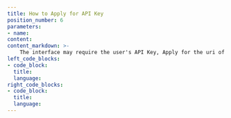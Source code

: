 ```yaml
---
title: How to Apply for API Key
position_number: 6
parameters:
- name:
content:
content_markdown: >-
    The interface may require the user's API Key, Apply for the uri of the api is [Here](https://www.treeexchange.io/account/api) .
left_code_blocks:
- code_block:
  title:
  language:
right_code_blocks:
- code_block:
  title:
  language:
---
```

